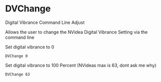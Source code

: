 # DVChange
Digital Vibrance Command Line Adjust

Allows the user to change the NVidea Digital Vibrance Setting via the command line

Set digital vibrance to 0
```
DVChange 0
```

Set digital vibrance to 100 Percent (NVideas max is 63, dont ask me why)
```
DVChange 63
```
